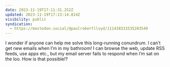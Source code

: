 ```yaml
---
date: 2023-11-19T17:11:31.252Z
updated: 2023-11-19T17:13:14.814Z
visibility: public
syndication:
  - https://mastodon.social/@paulrobertlloyd/111438331535203549
---
```


I wonder if anyone can help me solve this long-running conundrum. I can’t get new emails when I’m in my bathroom! I can browse the web, update RSS feeds, use apps etc., but my email server fails to respond when I’m sat on the loo. How is that possible!?
